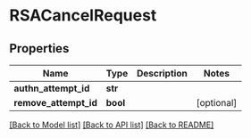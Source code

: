 # RSACancelRequest

## Properties
Name | Type | Description | Notes
------------ | ------------- | ------------- | -------------
**authn_attempt_id** | **str** |  | 
**remove_attempt_id** | **bool** |  | [optional] 

[[Back to Model list]](../README.md#documentation-for-models) [[Back to API list]](../README.md#documentation-for-api-endpoints) [[Back to README]](../README.md)

